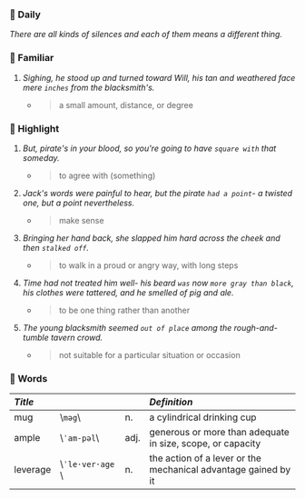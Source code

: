 ### :cherries: Daily
*There are all kinds of silences and each of them means a different thing.*
### :watermelon: Familiar
1. *Sighing, he stood up and turned toward Will, his tan and weathered face mere `inches` from the blacksmith's.*
   * > a small amount, distance, or degree
### :tangerine: Highlight
1. *But, pirate's in your blood, so you're going to have `square with` that someday.*
   * > to agree with (something)
2. *Jack's words were painful to hear, but the pirate `had a point`- a twisted one, but a point nevertheless.*
   * > make sense
3. *Bringing her hand back, she slapped him hard across the cheek and then `stalked off`.*
   * > to walk in a proud or angry way, with long steps
4. *Time had not treated him well- his beard `was` now `more gray than black`, his clothes were tattered, and he smelled of pig and ale.*
   * > to be one thing rather than another
5. *The young blacksmith seemed `out of place` among the rough-and-tumble tavern crowd.*
   * > not suitable for a particular situation or occasion
### :grapes: Words
|*Title*|||*Definition*|
|:-----|:-----|:-----|:-----|
|mug| \\`məg`\\ |n.|a cylindrical drinking cup|
|ample| \\`ˈam-pəl`\\ |adj.|generous or more than adequate in size, scope, or capacity|
|leverage| \\`ˈle·ver·age `\\ |n.|the action of a lever or the mechanical advantage gained by it|
